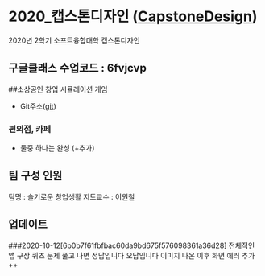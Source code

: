 
# 2020_캡스톤디자인 ([CapstoneDesign]( https://github.com/lab-lwc/20202_CapstoneDesign ))  
2020년 2학기 소프트융합대학 캡스톤디자인 

## 구글클래스 수업코드 : 6fvjcvp  

##소상공인 창업 시뮬레이션 게임
  * Git주소([git]( https://github.com/hjie0314/memoming_git ))  
### 편의점, 카페 
  * 둘중 하나는 완성 (+추가)
  
## 팀 구성 인원
팀명 :  슬기로운 창업생활 
지도교수 : 이원철  

## 업데이트
###2020-10-12[6b0b7f61fbfbac60da9bd675f576098361a36d28]
전체적인 앱 구상
퀴즈 문제 풀고 나면 정답입니다 오답입니다 이미지 나온 이후 화면 에러
추가 ++

